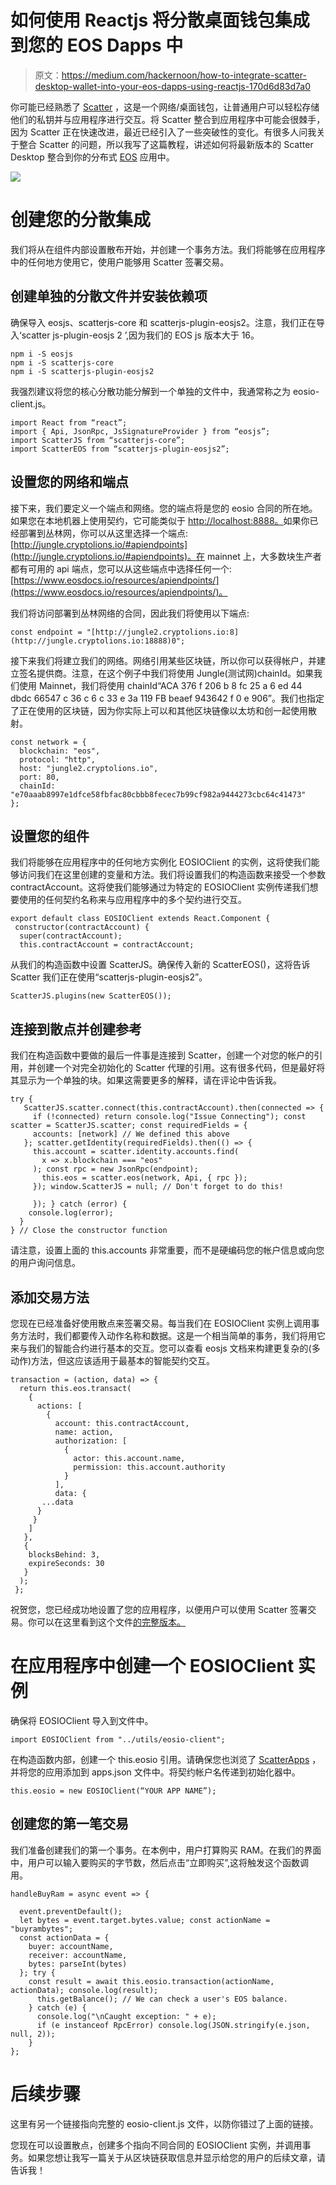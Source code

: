 # 如何使用 Reactjs 将分散桌面钱包集成到您的 EOS Dapps 中

> 原文：<https://medium.com/hackernoon/how-to-integrate-scatter-desktop-wallet-into-your-eos-dapps-using-reactjs-170d6d83d7a0>

你可能已经熟悉了 [Scatter](https://hackernoon.com/tagged/scatter) ，这是一个网络/桌面钱包，让普通用户可以轻松存储他们的私钥并与应用程序进行交互。将 Scatter 整合到应用程序中可能会很棘手，因为 Scatter 正在快速改进，最近已经引入了一些突破性的变化。有很多人问我关于整合 Scatter 的问题，所以我写了这篇教程，讲述如何将最新版本的 Scatter Desktop 整合到你的分布式 [EOS](https://hackernoon.com/tagged/eos) 应用中。

![](img/0e064aa3595ac15b5b1152cb24cbc063.png)

# 创建您的分散集成

我们将从在组件内部设置散布开始，并创建一个事务方法。我们将能够在应用程序中的任何地方使用它，使用户能够用 Scatter 签署交易。

## 创建单独的分散文件并安装依赖项

确保导入 eosjs、scatterjs-core 和 scatterjs-plugin-eosjs2。注意，我们正在导入‘scatter js-plugin-eosjs 2 ’,因为我们的 EOS js 版本大于 16。

```
npm i -S eosjs
npm i -S scatterjs-core
npm i -S scatterjs-plugin-eosjs2
```

我强烈建议将您的核心分散功能分解到一个单独的文件中，我通常称之为 eosio-client.js。

```
import React from “react”;
import { Api, JsonRpc, JsSignatureProvider } from “eosjs”;
import ScatterJS from “scatterjs-core”;
import ScatterEOS from “scatterjs-plugin-eosjs2”; 
```

## 设置您的网络和端点

接下来，我们要定义一个端点和网络。您的端点将是您的 eosio 合同的所在地。如果您在本地机器上使用契约，它可能类似于 [http://localhost:8888。](http://localhost:8888.)如果你已经部署到丛林网，你可以从这里选择一个端点:[http://jungle.cryptolions.io/#apiendpoints](http://jungle.cryptolions.io/#apiendpoints)。在 mainnet 上，大多数块生产者都有可用的 api 端点，您可以从这些端点中选择任何一个:[https://www.eosdocs.io/resources/apiendpoints/](https://www.eosdocs.io/resources/apiendpoints/)。

我们将访问部署到丛林网络的合同，因此我们将使用以下端点:

```
const endpoint = "[http://jungle2.cryptolions.io:8](http://jungle.cryptolions.io:18888)0";
```

接下来我们将建立我们的网络。网络引用某些区块链，所以你可以获得帐户，并建立签名提供商。注意，在这个例子中我们将使用 Jungle(测试网)chainId。如果我们使用 Mainnet，我们将使用 chainId“ACA 376 f 206 b 8 fc 25 a 6 ed 44 dbdc 66547 c 36 c 6 c 33 e 3a 119 FB beaef 943642 f 0 e 906”。我们也指定了正在使用的区块链，因为你实际上可以和其他区块链像以太坊和创一起使用散射。

```
const network = {
  blockchain: "eos",
  protocol: "http",
  host: "jungle2.cryptolions.io",
  port: 80,
  chainId:      "e70aaab8997e1dfce58fbfac80cbbb8fecec7b99cf982a9444273cbc64c41473" 
};
```

## 设置您的组件

我们将能够在应用程序中的任何地方实例化 EOSIOClient 的实例，这将使我们能够访问我们在这里创建的变量和方法。我们将设置我们的构造函数来接受一个参数 contractAccount。这将使我们能够通过为特定的 EOSIOClient 实例传递我们想要使用的任何契约名称来与应用程序中的多个契约进行交互。

```
export default class EOSIOClient extends React.Component {
 constructor(contractAccount) {
  super(contractAccount);
  this.contractAccount = contractAccount; 
```

从我们的构造函数中设置 ScatterJS。确保传入新的 ScatterEOS()，这将告诉 Scatter 我们正在使用“scatterjs-plugin-eosjs2”。

```
ScatterJS.plugins(new ScatterEOS());
```

## 连接到散点并创建参考

我们在构造函数中要做的最后一件事是连接到 Scatter，创建一个对您的帐户的引用，并创建一个对完全初始化的 Scatter 代理的引用。这有很多代码，但是最好将其显示为一个单独的块。如果这需要更多的解释，请在评论中告诉我。

```
try {
   ScatterJS.scatter.connect(this.contractAccount).then(connected => {
     if (!connected) return console.log("Issue Connecting"); const scatter = ScatterJS.scatter; const requiredFields = {
     accounts: [network] // We defined this above
   }; scatter.getIdentity(requiredFields).then(() => {
     this.account = scatter.identity.accounts.find(
       x => x.blockchain === "eos"
     ); const rpc = new JsonRpc(endpoint);
       this.eos = scatter.eos(network, Api, { rpc });
     }); window.ScatterJS = null; // Don't forget to do this!

     }); } catch (error) {
    console.log(error);
  }
} // Close the constructor function
```

请注意，设置上面的 this.accounts 非常重要，而不是硬编码您的帐户信息或向您的用户询问信息。

## 添加交易方法

您现在已经准备好使用散点来签署交易。每当我们在 EOSIOClient 实例上调用事务方法时，我们都要传入动作名称和数据。这是一个相当简单的事务，我们将用它来与我们的智能合约进行基本的交互。您可以查看 eosjs 文档来构建更复杂的(多动作)方法，但这应该适用于最基本的智能契约交互。

```
transaction = (action, data) => {
  return this.eos.transact(
    {
      actions: [
        {
          account: this.contractAccount,
          name: action,
          authorization: [
            {
              actor: this.account.name,
              permission: this.account.authority
            }
          ],
          data: {
       ...data
      }
     }
    ]
   },
   {
    blocksBehind: 3,
    expireSeconds: 30
   }
  );
 };
```

祝贺您，您已经成功地设置了您的应用程序，以便用户可以使用 Scatter 签署交易。你可以在这里看到这个文件[的完整版本。](https://github.com/liebeskind/ScatterExample)

# 在应用程序中创建一个 EOSIOClient 实例

确保将 EOSIOClient 导入到文件中。

```
import EOSIOClient from "../utils/eosio-client";
```

在构造函数内部，创建一个 this.eosio 引用。请确保您也浏览了 [ScatterApps](https://github.com/GetScatter/ScatterApps) ，并将您的应用添加到 apps.json 文件中。将契约帐户名传递到初始化器中。

```
this.eosio = new EOSIOClient(“YOUR APP NAME”);
```

## 创建您的第一笔交易

我们准备创建我们的第一个事务。在本例中，用户打算购买 RAM。在我们的界面中，用户可以输入要购买的字节数，然后点击“立即购买”,这将触发这个函数调用。

```
handleBuyRam = async event => {

  event.preventDefault();
  let bytes = event.target.bytes.value; const actionName = "buyrambytes";
  const actionData = {
    buyer: accountName,
    receiver: accountName,
    bytes: parseInt(bytes)
  }; try {
    const result = await this.eosio.transaction(actionName, actionData); console.log(result);
      this.getBalance(); // We can check a user's EOS balance.
    } catch (e) {
      console.log("\nCaught exception: " + e);
      if (e instanceof RpcError) console.log(JSON.stringify(e.json, null, 2));
    }
};
```

# 后续步骤

这里有另一个链接指向完整的 eosio-client.js 文件，以防你错过了上面的链接。

您现在可以设置散点，创建多个指向不同合同的 EOSIOClient 实例，并调用事务。如果您想让我写一篇关于从区块链获取信息并显示给您的用户的后续文章，请告诉我！